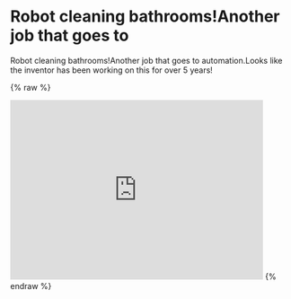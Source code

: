 # Robot cleaning bathrooms!Another job that goes to  
 Robot cleaning bathrooms!Another job that goes to automation.Looks like the inventor has been working on this for over 5 years! 
 
 {% raw %} 
 <iframe src="https://video.twimg.com/ext_tw_video/1627674757549240321/pu/vid/320x568/JNZvydUas1o7rdXd.mp4?tag=14" scrolling="no" border="0" frameborder="no" framespacing="0" allowfullscreen="true" height=320 width=450></iframe> 
 {% endraw %}